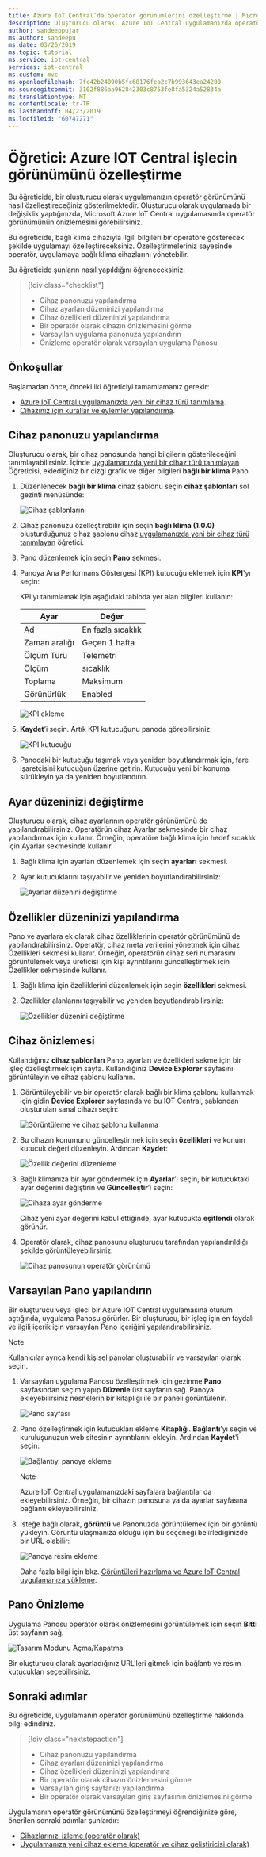 ```yaml
---
title: Azure IoT Central’da operatör görünümlerini özelleştirme | Microsoft Docs
description: Oluşturucu olarak, Azure IoT Central uygulamanızda operatör görünümlerini özelleştirin.
author: sandeeppujar
ms.author: sandeepu
ms.date: 03/26/2019
ms.topic: tutorial
ms.service: iot-central
services: iot-central
ms.custom: mvc
ms.openlocfilehash: 7fc42b24090b5fc68176fea2c7b993643ea24200
ms.sourcegitcommit: 3102f886aa962842303c8753fe8fa5324a52834a
ms.translationtype: MT
ms.contentlocale: tr-TR
ms.lasthandoff: 04/23/2019
ms.locfileid: "60747271"
---
```

# <a name="tutorial-customize-the-azure-iot-central-operators-view"></a>Öğretici: Azure IOT Central işlecin görünümünü özelleştirme

Bu öğreticide, bir oluşturucu olarak uygulamanızın operatör görünümünü nasıl özelleştireceğiniz gösterilmektedir. Oluşturucu olarak uygulamada bir değişiklik yaptığınızda, Microsoft Azure IoT Central uygulamasında operatör görünümünün önizlemesini görebilirsiniz.

Bu öğreticide, bağlı klima cihazıyla ilgili bilgileri bir operatöre gösterecek şekilde uygulamayı özelleştireceksiniz. Özelleştirmeleriniz sayesinde operatör, uygulamaya bağlı klima cihazlarını yönetebilir.

Bu öğreticide şunların nasıl yapıldığını öğreneceksiniz:

> [!div class="checklist"]
> * Cihaz panonuzu yapılandırma
> * Cihaz ayarları düzeninizi yapılandırma
> * Cihaz özellikleri düzeninizi yapılandırma
> * Bir operatör olarak cihazın önizlemesini görme
> * Varsayılan uygulama panonuza yapılandırın
> * Önizleme operatör olarak varsayılan uygulama Panosu

## <a name="prerequisites"></a>Önkoşullar

Başlamadan önce, önceki iki öğreticiyi tamamlamanız gerekir:

* [Azure IoT Central uygulamanızda yeni bir cihaz türü tanımlama](tutorial-define-device-type.md).
* [Cihazınız için kurallar ve eylemler yapılandırma](tutorial-configure-rules.md).

## <a name="configure-your-device-dashboard"></a>Cihaz panonuzu yapılandırma

Oluşturucu olarak, bir cihaz panosunda hangi bilgilerin gösterileceğini tanımlayabilirsiniz. İçinde [uygulamanızda yeni bir cihaz türü tanımlayan](tutorial-define-device-type.md) Öğreticisi, eklediğiniz bir çizgi grafik ve diğer bilgileri **bağlı bir klima** Pano.

1. Düzenlenecek **bağlı bir klima** cihaz şablonu seçin **cihaz şablonları** sol gezinti menüsünde:

    ![Cihaz şablonlarını](media/tutorial-customize-operator/devicetemplates.png)

2. Cihaz panonuzu özelleştirebilir için seçin **bağlı klima (1.0.0)** oluşturduğunuz cihaz şablonu cihaz [uygulamanızda yeni bir cihaz türü tanımlayan](tutorial-define-device-type.md) öğretici.

3. Pano düzenlemek için seçin **Pano** sekmesi.

4. Panoya Ana Performans Göstergesi (KPI) kutucuğu eklemek için **KPI**'yı seçin:

    KPI’yı tanımlamak için aşağıdaki tabloda yer alan bilgileri kullanın:

    | Ayar     | Değer |
    | ----------- | ----- |
    | Ad        | En fazla sıcaklık |
    | Zaman aralığı  | Geçen 1 hafta |
    | Ölçüm Türü | Telemetri |
    | Ölçüm | sıcaklık |
    | Toplama | Maksimum |
    | Görünürlük  | Enabled |

    ![KPI ekleme](media/tutorial-customize-operator/addkpi.png)

5. **Kaydet**’i seçin. Artık KPI kutucuğunu panoda görebilirsiniz:

    ![KPI kutucuğu](media/tutorial-customize-operator/temperaturekpi.png)

6. Panodaki bir kutucuğu taşımak veya yeniden boyutlandırmak için, fare işaretçisini kutucuğun üzerine getirin. Kutucuğu yeni bir konuma sürükleyin ya da yeniden boyutlandırın.

## <a name="configure-your-settings-layout"></a>Ayar düzeninizi değiştirme

Oluşturucu olarak, cihaz ayarlarının operatör görünümünü de yapılandırabilirsiniz. Operatörün cihaz Ayarlar sekmesinde bir cihaz yapılandırmak için kullanır. Örneğin, operatöre bağlı klima için hedef sıcaklık için Ayarlar sekmesinde kullanır.

1. Bağlı klima için ayarları düzenlemek için seçin **ayarları** sekmesi.

2. Ayar kutucuklarını taşıyabilir ve yeniden boyutlandırabilirsiniz:

    ![Ayarlar düzenini değiştirme](media/tutorial-customize-operator/settingslayout.png)

## <a name="configure-your-properties-layout"></a>Özellikler düzeninizi yapılandırma

Pano ve ayarlara ek olarak cihaz özelliklerinin operatör görünümünü de yapılandırabilirsiniz. Operatör, cihaz meta verilerini yönetmek için cihaz Özellikleri sekmesi kullanır. Örneğin, operatörün cihaz seri numarasını görüntülemek veya üreticisi için kişi ayrıntılarını güncelleştirmek için Özellikler sekmesinde kullanır.

1. Bağlı klima için özelliklerini düzenlemek için seçin **özellikleri** sekmesi.

2. Özellikler alanlarını taşıyabilir ve yeniden boyutlandırabilirsiniz:

    ![Özellikler düzenini değiştirme](media/tutorial-customize-operator/propertieslayout.png)

## <a name="preview-the-device"></a>Cihaz önizlemesi

Kullandığınız **cihaz şablonları** Pano, ayarları ve özellikleri sekme için bir işleç özelleştirmek için sayfa. Kullandığınız **Device Explorer** sayfasını görüntüleyin ve cihaz şablonu kullanın.

1. Görüntüleyebilir ve bir operatör olarak bağlı bir klima şablonu kullanmak için gidin **Device Explorer** sayfasında ve bu IOT Central, şablondan oluşturulan sanal cihazı seçin:

    ![Görüntüleme ve cihaz şablonu kullanma](media/tutorial-customize-operator/usetemplate.png)

2. Bu cihazın konumunu güncelleştirmek için seçin **özellikleri** ve konum kutucuk değeri düzenleyin. Ardından **Kaydet**:

    ![Özellik değerini düzenleme](media/tutorial-customize-operator/editproperty.png)

3. Bağlı klimanıza bir ayar göndermek için **Ayarlar**’ı seçin, bir kutucuktaki ayar değerini değiştirin ve **Güncelleştir**’i seçin:

    ![Cihaza ayar gönderme](media/tutorial-customize-operator/sendsetting.png)

    Cihaz yeni ayar değerini kabul ettiğinde, ayar kutucukta **eşitlendi** olarak görünür.

4. Operatör olarak, cihaz panosunu oluşturucu tarafından yapılandırıldığı şekilde görüntüleyebilirsiniz:

    ![Cihaz panosunun operatör görünümü](media/tutorial-customize-operator/operatordashboard.png)

## <a name="configure-the-default-dashboard"></a>Varsayılan Pano yapılandırın

Bir oluşturucu veya işleci bir Azure IOT Central uygulamasına oturum açtığında, uygulama Panosu görürler. Bir oluşturucu, bir işleç için en faydalı ve ilgili içerik için varsayılan Pano içeriğini yapılandırabilirsiniz.

> [!NOTE]
> Kullanıcılar ayrıca kendi kişisel panolar oluşturabilir ve varsayılan olarak seçin.

1. Varsayılan uygulama Panosu özelleştirmek için gezinme **Pano** sayfasından seçim yapıp **Düzenle** üst sayfanın sağ. Panoya ekleyebilirsiniz nesnelerin bir kitaplığı ile bir paneli görüntülenir.

    ![Pano sayfası](media/tutorial-customize-operator/builderhome.png)

2. Pano özelleştirmek için kutucukları ekleme **Kitaplığı**. **Bağlantı**’yı seçin ve kuruluşunuzun web sitesinin ayrıntılarını ekleyin. Ardından **Kaydet**'i seçin:

    ![Bağlantıyı panoya ekleme](media/tutorial-customize-operator/addlink.png)

    > [!NOTE]
    > Azure IoT Central uygulamanızdaki sayfalara bağlantılar da ekleyebilirsiniz. Örneğin, bir cihazın panosuna ya da ayarlar sayfasına bağlantı ekleyebilirsiniz.

3. İsteğe bağlı olarak, **görüntü** ve Panonuzda görüntülemek için bir görüntü yükleyin. Görüntü ulaşmanıza olduğu için bu seçeneği belirlediğinizde bir URL olabilir:

    ![Panoya resim ekleme](media/tutorial-customize-operator/addimage.png)

    Daha fazla bilgi için bkz. [Görüntüleri hazırlama ve Azure IoT Central uygulamanıza yükleme](howto-prepare-images.md).

## <a name="preview-the-dashboard"></a>Pano Önizleme

Uygulama Panosu operatör olarak önizlemesini görüntülemek için seçin **Bitti** üst sayfanın sağ.

![Tasarım Modunu Açma/Kapatma](media/tutorial-customize-operator/operatorviewhome.png)

Bir oluşturucu olarak ayarladığınız URL'leri gitmek için bağlantı ve resim kutucukları seçebilirsiniz.

## <a name="next-steps"></a>Sonraki adımlar

Bu öğreticide, uygulamanın operatör görünümünü özelleştirme hakkında bilgi edindiniz.

<!-- Repeat task list from intro -->
> [!div class="nextstepaction"]
> * Cihaz panonuzu yapılandırma
> * Cihaz ayarları düzeninizi yapılandırma
> * Cihaz özellikleri düzeninizi yapılandırma
> * Bir operatör olarak cihazın önizlemesini görme
> * Varsayılan giriş sayfanızı yapılandırma
> * Bir operatör olarak varsayılan giriş sayfasının önizlemesini görme

Uygulamanın operatör görünümünü özelleştirmeyi öğrendiğinize göre, önerilen sonraki adımlar şunlardır:

* [Cihazlarınızı izleme (operatör olarak)](tutorial-monitor-devices.md)
* [Uygulamanıza yeni cihaz ekleme (operatör ve cihaz geliştiricisi olarak)](tutorial-add-device.md)